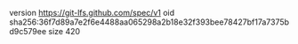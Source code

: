 version https://git-lfs.github.com/spec/v1
oid sha256:36f7d89a7e2f6e4488aa065298a2b18e32f393bee78427bf17a7375bd9c579ee
size 420
